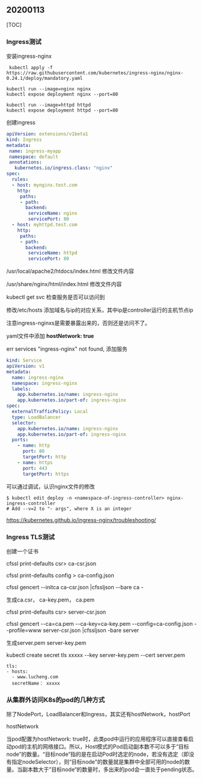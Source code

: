 ## 20200113

[TOC]

### Ingress测试

安装ingress-nginx

```shell
 kubectl apply -f https://raw.githubusercontent.com/kubernetes/ingress-nginx/nginx-0.24.1/deploy/mandatory.yaml
```



```shell
kubectl run --image=nginx nginx  
kubectl expose deployment nginx --port=80

kubectl run --image=httpd httpd
kubectl expose deployment httpd --port=80
```

创建ingress

```yaml
apiVersion: extensions/v1beta1
kind: Ingress
metadata:
 name: ingress-myapp
 namespace: default
 annotations:
   kubernetes.io/ingress.class: "nginx"
spec:
  rules:
  - host: mynginx.test.com
    http:
     paths:
     - path:
       backend:
        serviceName: nginx
        servicePort: 80
  - host: myhttpd.test.com
    http:
     paths:
     - path:
       backend:
        serviceName: httpd
        servicePort: 80
```

/usr/local/apache2/htdocs/index.html 修改文件内容

/usr/share/nginx/html/index.html 修改文件内容

kubectl get svc 检查服务是否可以访问到



修改/etc/hosts 添加域名与ip的对应关系，其中ip是controller运行的主机节点ip

注意ingress-nginxs是需要暴露出来的，否则还是访问不了。

yaml文件中添加 **hostNetwork: true**



err services "ingress-nginx" not found, 添加服务

```yaml
kind: Service
apiVersion: v1
metadata:
  name: ingress-nginx
  namespace: ingress-nginx
  labels:
    app.kubernetes.io/name: ingress-nginx
    app.kubernetes.io/part-of: ingress-nginx
spec:
  externalTrafficPolicy: Local
  type: LoadBalancer
  selector:
    app.kubernetes.io/name: ingress-nginx
    app.kubernetes.io/part-of: ingress-nginx
  ports:
    - name: http
      port: 80
      targetPort: http
    - name: https
      port: 443
      targetPort: https

```

可以通过调试，认识nginx文件的修改

```shell
$ kubectl edit deploy -n <namespace-of-ingress-controller> nginx-ingress-controller
# Add --v=2 to "- args", where X is an integer
```

https://kubernetes.github.io/ingress-nginx/troubleshooting/

### Ingress TLS测试

创建一个证书

cfssl print-defaults csr> ca-csr.json

cfssl print-defaults config > ca-config.json

cfssl gencert --initca ca-csr.json |cfssljson --bare ca -

生成ca.csr，  ca-key.pem，  ca.pem



cfssl print-defaults csr> server-csr.json

cfssl  gencert --ca=ca.pem --ca-key=ca-key.pem --config=ca-config.json --profile=www server-csr.json |cfssljson -bare server

生成server.pem server-key.pem



kubectl create secret tls xxxxx --key  server-key.pem --cert server.pem



```
tls:
- hosts:
  - www.lucheng.com
  secretName： xxxxx
```



### 从集群外访问K8s的pod的几种方式

除了NodePort，LoadBalancer和Ingress，其实还有hostNetwork，hostPort

hostNetwork

当pod配置为hostNetwork: true时，此类pod中运行的应用程序可以直接查看启动pod的主机的网络接口。所以，Host模式的Pod启动副本数不可以多于“目标node”的数量。“目标node”指的是在启动Pod时选定的node，若没有选定（即没有指定nodeSelector），则“目标node"的数量就是集群中全部可用的node的数量。当副本数大于”目标node“的数量时，多出来的pod会一直处于pending状态。